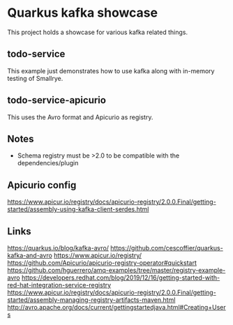 Quarkus kafka showcase
====
This project holds a showcase for various kafka related things.

todo-service
----
This example just demonstrates how to use kafka along with in-memory testing of Smallrye.

todo-service-apicurio
----
This uses the Avro format and Apicurio as registry.

Notes
----
- Schema registry must be >2.0 to be compatible with the dependencies/plugin

Apicurio config
----
https://www.apicur.io/registry/docs/apicurio-registry/2.0.0.Final/getting-started/assembly-using-kafka-client-serdes.html

Links
----
https://quarkus.io/blog/kafka-avro/
https://github.com/cescoffier/quarkus-kafka-and-avro
https://www.apicur.io/registry/
https://github.com/Apicurio/apicurio-registry-operator#quickstart
https://github.com/hguerrero/amq-examples/tree/master/registry-example-avro
https://developers.redhat.com/blog/2019/12/16/getting-started-with-red-hat-integration-service-registry
https://www.apicur.io/registry/docs/apicurio-registry/2.0.0.Final/getting-started/assembly-managing-registry-artifacts-maven.html
http://avro.apache.org/docs/current/gettingstartedjava.html#Creating+Users